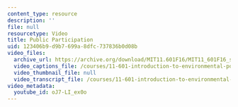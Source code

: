```yaml
---
content_type: resource
description: ''
file: null
resourcetype: Video
title: Public Participation
uid: 123406b9-d9b7-699a-8dfc-737836b0d08b
video_files:
  archive_url: https://archive.org/download/MIT11.601F16/MIT11_601F16_s12_300k.mp4
  video_captions_file: /courses/11-601-introduction-to-environmental-policy-and-planning-fall-2016/cc7b90f8d5c057a1ac832196b7bd3dcf_oJ7-LI_ex0o.vtt
  video_thumbnail_file: null
  video_transcript_file: /courses/11-601-introduction-to-environmental-policy-and-planning-fall-2016/b9bae9dacca2104de7d9593575028a19_oJ7-LI_ex0o.pdf
video_metadata:
  youtube_id: oJ7-LI_ex0o
---
```

